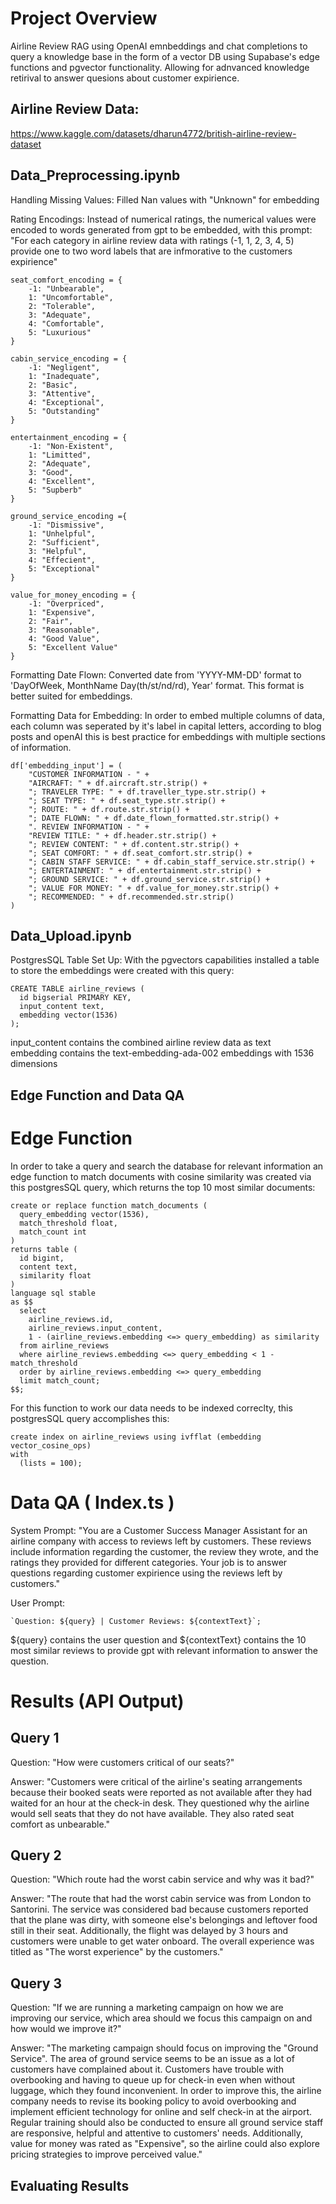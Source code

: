 # Project Overview 
Airline Review RAG using OpenAI emnbeddings and chat completions to query a knowledge base in the form of a vector DB using Supabase's edge functions and pgvector functionality. Allowing for adnvanced knowledge retirival to answer quesions about customer expirience.     

## Airline Review Data: 
https://www.kaggle.com/datasets/dharun4772/british-airline-review-dataset    

## Data_Preprocessing.ipynb     
Handling Missing Values: Filled Nan values with "Unknown" for embedding  

Rating Encodings: Instead of numerical ratings, the numerical values were encoded to words generated from gpt to be embedded, with this prompt: "For each category in airline review data with ratings (-1, 1, 2, 3, 4, 5) provide one to two word labels that are infmorative to the customers expirience"   
```
seat_comfort_encoding = {
    -1: "Unbearable",
    1: "Uncomfortable",
    2: "Tolerable",
    3: "Adequate",
    4: "Comfortable",
    5: "Luxurious"
}

cabin_service_encoding = {
    -1: "Negligent",
    1: "Inadequate",
    2: "Basic",
    3: "Attentive",
    4: "Exceptional",
    5: "Outstanding"
}

entertainment_encoding = {
    -1: "Non-Existent",
    1: "Limitted",
    2: "Adequate",
    3: "Good",
    4: "Excellent",
    5: "Supberb"
}

ground_service_encoding ={
    -1: "Dismissive",
    1: "Unhelpful",
    2: "Sufficient",
    3: "Helpful",
    4: "Effecient",
    5: "Exceptional"
}

value_for_money_encoding = {
    -1: "Overpriced",
    1: "Expensive",
    2: "Fair",
    3: "Reasonable",
    4: "Good Value",
    5: "Excellent Value"
}
```

Formatting Date Flown: Converted date from 'YYYY-MM-DD' format to 'DayOfWeek, MonthName Day(th/st/nd/rd), Year' format. This format is better suited for embeddings. 

Formatting Data for Embedding: In order to embed multiple columns of data, each column was seperated by it's label in capital letters, according to blog posts and openAI this is best practice for embeddings with multiple sections of information.      

```
df['embedding_input'] = (
    "CUSTOMER INFORMATION - " + 
    "AIRCRAFT: " + df.aircraft.str.strip() +
    "; TRAVELER TYPE: " + df.traveller_type.str.strip() +
    "; SEAT TYPE: " + df.seat_type.str.strip() +
    "; ROUTE: " + df.route.str.strip() +
    "; DATE FLOWN: " + df.date_flown_formatted.str.strip() +
    ". REVIEW INFORMATION - " +
    "REVIEW TITLE: " + df.header.str.strip() +
    "; REVIEW CONTENT: " + df.content.str.strip() +
    "; SEAT COMFORT: " + df.seat_comfort.str.strip() +
    "; CABIN STAFF SERVICE: " + df.cabin_staff_service.str.strip() +
    "; ENTERTAINMENT: " + df.entertainment.str.strip() +
    "; GROUND SERVICE: " + df.ground_service.str.strip() +
    "; VALUE FOR MONEY: " + df.value_for_money.str.strip() +
    "; RECOMMENDED: " + df.recommended.str.strip()
)
```


## Data_Upload.ipynb     
PostgresSQL Table Set Up: With the pgvectors capabilities installed a table to store the embeddings were created with this query:  
``` 
CREATE TABLE airline_reviews (
  id bigserial PRIMARY KEY,
  input_content text,
  embedding vector(1536)
);  
``` 

input_content contains the combined airline review data as text  
embedding contains the text-embedding-ada-002 embeddings with 1536 dimensions    

## Edge Function and Data QA   
# Edge Function
In order to take a query and search the database for relevant information an edge function to match documents with cosine similarity was created via this postgresSQL query, which returns the top 10 most similar documents:   
```
create or replace function match_documents (
  query_embedding vector(1536),
  match_threshold float,
  match_count int
)
returns table (
  id bigint,
  content text,
  similarity float
)
language sql stable
as $$
  select
    airline_reviews.id,
    airline_reviews.input_content,
    1 - (airline_reviews.embedding <=> query_embedding) as similarity
  from airline_reviews
  where airline_reviews.embedding <=> query_embedding < 1 - match_threshold
  order by airline_reviews.embedding <=> query_embedding
  limit match_count;
$$;
```
For this function to work our data needs to be indexed correclty, this postgresSQL query accomplishes this: 
```
create index on airline_reviews using ivfflat (embedding vector_cosine_ops)
with
  (lists = 100);
```
# Data QA ( Index.ts ) 
System Prompt: "You are a Customer Success Manager Assistant for an airline company with access to reviews left by customers. These reviews include information regarding the customer, the review they wrote, and the ratings they provided for different categories. Your job is to answer questions regarding customer expirience using the reviews left by customers."  

User Prompt:  
```
`Question: ${query} | Customer Reviews: ${contextText}`;
```
 ${query} contains the user question and ${contextText} contains the 10 most similar reviews to provide gpt with relevant information to answer the question.  


# Results (API Output)   
## Query 1
Question: "How were customers critical of our seats?" 

Answer: "Customers were critical of the airline's seating arrangements because their booked seats were reported as not available after they had waited for an hour at the check-in desk. They questioned why the airline would sell seats that they do not have available. They also rated seat comfort as unbearable."

## Query 2
Question: "Which route had the worst cabin service and why was it bad?"  

Answer: "The route that had the worst cabin service was from London to Santorini. The service was considered bad because customers reported that the plane was dirty, with someone else\'s belongings and leftover food still in their seat. Additionally, the flight was delayed by 3 hours and customers were unable to get water onboard. The overall experience was titled as "The worst experience" by the customers." 

## Query 3
Question: "If we are running a marketing campaign on how we are improving our service, which area should we focus this campaign on and how would we improve it?"  

Answer: "The marketing campaign should focus on improving the "Ground Service". The area of ground service seems to be an issue as a lot of customers have complained about it. Customers have trouble with overbooking and having to queue up for check-in even when without luggage, which they found inconvenient. In order to improve this, the airline company needs to revise its booking policy to avoid overbooking and implement efficient technology for online and self check-in at the airport. Regular training should also be conducted to ensure all ground service staff are responsive, helpful and attentive to customers\' needs. Additionally, value for money was rated as "Expensive", so the airline could also explore pricing strategies to improve perceived value." 

## Evaluating Results




